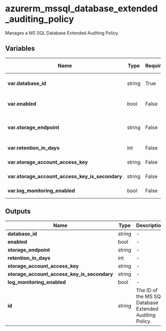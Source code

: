 # azurerm_mssql_database_extended_auditing_policy

Manages a MS SQL Database Extended Auditing Policy.

## Variables

| Name | Type | Required? |  Default  |  possible values |  Description |
| ---- | ---- | --------- |  ----------- | ----------- | ----------- |
| **var.database_id** | string | True | -  |  -  |  The ID of the SQL database to set the extended auditing policy. Changing this forces a new resource to be created. | 
| **var.enabled** | bool | False | `True`  |  `true`, `false`  |  Whether to enable the extended auditing policy. Possible values are `true` and `false`. Defaults to `true`. | 
| **var.storage_endpoint** | string | False | -  |  -  |  The blob storage endpoint (e.g. <https://example.blob.core.windows.net>). This blob storage will hold all extended auditing logs. | 
| **var.retention_in_days** | int | False | `0`  |  -  |  The number of days to retain logs for in the storage account. Defaults to `0`. | 
| **var.storage_account_access_key** | string | False | -  |  -  |  The access key to use for the auditing storage account. | 
| **var.storage_account_access_key_is_secondary** | string | False | -  |  -  |  Is `storage_account_access_key` value the storage's secondary key? | 
| **var.log_monitoring_enabled** | bool | False | `True`  |  -  |  Enable audit events to Azure Monitor? Defaults to `true`. | 



## Outputs

| Name | Type | Description |
| ---- | ---- | --------- | 
| **database_id** | string  | - | 
| **enabled** | bool  | - | 
| **storage_endpoint** | string  | - | 
| **retention_in_days** | int  | - | 
| **storage_account_access_key** | string  | - | 
| **storage_account_access_key_is_secondary** | string  | - | 
| **log_monitoring_enabled** | bool  | - | 
| **id** | string  | The ID of the MS SQL Database Extended Auditing Policy. | 